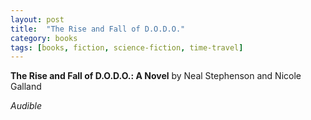 ```yaml
---
layout: post
title:  "The Rise and Fall of D.O.D.O."
category: books
tags: [books, fiction, science-fiction, time-travel]
---
```



**The Rise and Fall of D.O.D.O.: A Novel** by Neal Stephenson and Nicole Galland

*Audible*


